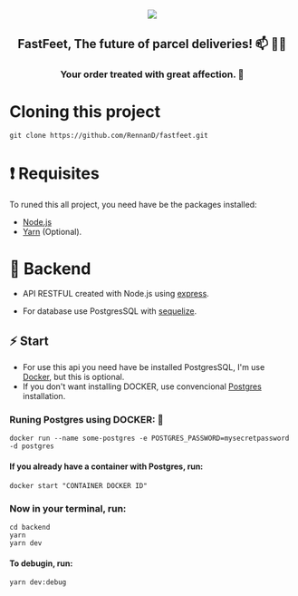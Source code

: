 <h1 align="center">
    <img src="https://raw.githubusercontent.com/Rocketseat/bootcamp-gostack-desafio-02/master/.github/logo.png" >
</h1>

<h2 align="center">
    FastFeet, The future of parcel deliveries! 📫 🚚💨
</h2>

<h3 align="center">
    Your order treated with great affection. 💌
</h3>

# Cloning this project

```
git clone https://github.com/RennanD/fastfeet.git
```

# ❗️ Requisites

To runed this all project, you need have be the packages installed:

- [Node.js](https://nodejs.org/en/)
- [Yarn](https://legacy.yarnpkg.com/en/) (Optional).

# 💾 Backend

- API RESTFUL created with Node.js using [express](https://expressjs.com/pt-br/).

- For database use PostgresSQL with [sequelize](https://sequelize.org/v5/).

## ⚡️ Start

- For use this api you need have be installed PostgresSQL, I'm use [Docker](https://www.docker.com/), but this is optional.
- If you don't want installing DOCKER, use convencional [Postgres](https://www.postgresql.org/download/) installation.

### Runing Postgres using DOCKER: 🐋

```
docker run --name some-postgres -e POSTGRES_PASSWORD=mysecretpassword -d postgres
```

#### If you already have a container with Postgres, run:

```
docker start "CONTAINER DOCKER ID"
```

### Now in your terminal, run:

```
cd backend
yarn
yarn dev
```

#### To debugin, run:

```
yarn dev:debug
```
